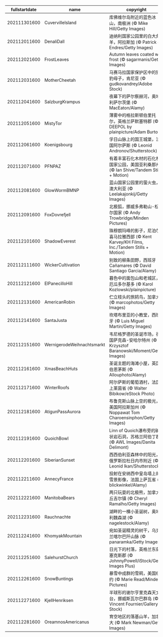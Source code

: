 |fullstartdate|name|copyright|title|image|
|--|--|--|--|--|
202111301600|CuvervilleIsland|库佛维尔岛附近的蓝色冰山，南极洲 (© Mike Hill/Getty Images)||![](/zh-CN/2021/12/202111301600CuvervilleIsland.jpg)|
202112011600|DenaliDall|迪纳利国家公园里的白大角羊，阿拉斯加 (© Patrick J. Endres/Getty Images)||![](/zh-CN/2021/12/202112011600DenaliDall.jpg)|
202112021600|FrostLeaves|Autumn leaves coated with frost (© sagarmanis/Getty Images)||![](/zh-CN/2021/12/202112021600FrostLeaves.jpg)|
202112031600|MotherCheetah|马赛马拉国家保护区中的猎豹母子，肯尼亚 (© gudkovandrey/Adobe Stock)||![](/zh-CN/2021/12/202112031600MotherCheetah.jpg)|
202112041600|SalzburgKrampus|夜幕下的萨尔察赫河，奥地利萨尔茨堡 (© MacEaton/Alamy)||![](/zh-CN/2021/12/202112041600SalzburgKrampus.jpg)|
202112051600|MistyTor|薄雾中的格拉斯顿伯里托尔，英格兰萨默塞特郡 (© DEEPOL by plainpicture/Adam Burton)||![](/zh-CN/2021/12/202112051600MistyTor.jpg)|
202112061600|Koenigsbourg|孚日山脉上的国王城堡，法国阿尔萨斯 (© Leonid Andronov/Shutterstock)||![](/zh-CN/2021/12/202112061600Koenigsbourg.jpg)|
202112071600|PFNPAZ|有着丰富石化木材的石化林国家公园，美国亚利桑那州 (© Ian Shive/Tandem Stills + Motion)||![](/zh-CN/2021/12/202112071600PFNPAZ.jpg)|
202112081600|GlowWormBMNP|蓝山国家公园里的萤火虫，澳大利亚 (© Leelakajonkij/Getty Images)||![](/zh-CN/2021/12/202112081600GlowWormBMNP.jpg)|
202112091600|FoxDovrefjell|北极狐，挪威多弗勒山-松达尔国家 (© Andy Trowbridge/Minden Pictures)||![](/zh-CN/2021/12/202112091600FoxDovrefjell.jpg)|
202112101600|ShadowEverest|珠穆朗玛峰的影子，尼泊尔喜马拉雅西部 (© Kent Karvey/KH Films, Inc./Tandem Stills + Motion)||![](/zh-CN/2021/12/202112101600ShadowEverest.jpg)|
202112111600|WickerCultivation|别致的柳条田野，西班牙Cañamares (© David Santiago Garcia/Alamy)||![](/zh-CN/2021/12/202112111600WickerCultivation.jpg)|
202112121600|ElPanecilloHill|暮色中的面包山和老城区，厄瓜多尔基多 (© Karol Kozlowski/plainpicture)||![](/zh-CN/2021/12/202112121600ElPanecilloHill.jpg)|
202112131600|AmericanRobin|伫立枝头的旅鸫鸟，加拿大 (© marcophotos/Getty Images)||![](/zh-CN/2021/12/202112131600AmericanRobin.jpg)|
202112141600|SantaJusta|坎塔布里亚的小教堂，西班牙 (© Luis Miguel Martin/Getty Images)||![](/zh-CN/2021/12/202112141600SantaJusta.jpg)|
202112151600|WernigerodeWeihnachtsmarkt|韦尼格罗德的圣诞市场，德国萨克森-安哈尔特州 (© Krzysztof Baranowski/Moment/Getty Images)||![](/zh-CN/2021/12/202112151600WernigerodeWeihnachtsmarkt.jpg)|
202112161600|XmasBeachHuts|圣诞主题的海滩小屋，英国伯恩茅斯 (© Allouphoto/Alamy)||![](/zh-CN/2021/12/202112161600XmasBeachHuts.jpg)|
202112171600|WinterRoofs|阿尔萨斯的葡萄酒村，法国上莱茵省 (© Walter Bibikow/eStock Photo)||![](/zh-CN/2021/12/202112171600WinterRoofs.jpg)|
202112181600|AtigunPassAurora|布鲁克斯山脉上空的极光，美国阿拉斯加州 (© Noppawat Tom Charoensinphon/Getty Images)||![](/zh-CN/2021/12/202112181600AtigunPassAurora.jpg)|
202112191600|QuoichBowl|Linn of Quoich瀑布旁的碗状岩石洞，苏格兰阿伯丁郡 (© AWL Images/Danita Delimont)||![](/zh-CN/2021/12/202112191600QuoichBowl.jpg)|
202112201600|SiberianSunset|西西伯利亚森林中的阳光，俄罗斯拉杜日内市附近 (© Leonid Ikan/Shutterstock)||![](/zh-CN/2021/12/202112201600SiberianSunset.jpg)|
202112211600|AnnecyFrance|投射在安纳西中皇岛墙上的雪景影像，法国上萨瓦省 (© blickwinkel/Alamy)||![](/zh-CN/2021/12/202112211600AnnecyFrance.jpg)|
202112221600|ManitobaBears|两只玩耍的北极熊，加拿大丘吉尔镇 (© Cheryl Ramalho/Getty Images)||![](/zh-CN/2021/12/202112221600ManitobaBears.jpg)|
202112231600|Rauchnachte|湖畔的一棵小圣诞树，奥地利魏森湖 (© nagelestock/Alamy)||![](/zh-CN/2021/12/202112231600Rauchnachte.jpg)|
202112241600|KhomyakMountain|宛如圣诞精灵的树干，乌克兰喀尔巴阡山脉 (© panaramka/Getty Images)||![](/zh-CN/2021/12/202112241600KhomyakMountain.jpg)|
202112251600|SalehurstChurch|日光下的村落，英格兰东萨塞克斯郡 (© JohnnyPowell/iStock/Getty Images Plus)||![](/zh-CN/2021/12/202112251600SalehurstChurch.jpg)|
202112261600|SnowBuntings|暴雪中成群的雪鹀，美国纽约 (© Marie Read/Minden Pictures)||![](/zh-CN/2021/12/202112261600SnowBuntings.jpg)|
202112271600|KjellHenriksen|半球形的谢尔亨里克森天文台，挪威斯瓦尔巴群岛 (© Vincent Fournier/Gallery Stock)||![](/zh-CN/2021/12/202112271600KjellHenriksen.jpg)|
202112281600|OreamnosAmericanus|育空地区的落基山羊，加拿大 (© Mark Newman/Getty Images)||![](/zh-CN/2021/12/202112281600OreamnosAmericanus.jpg)|
